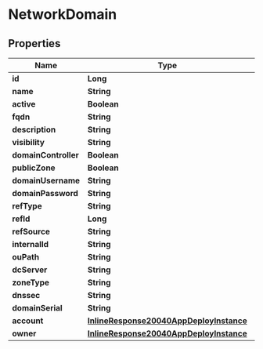 

# NetworkDomain

## Properties

Name | Type | Description | Notes
------------ | ------------- | ------------- | -------------
**id** | **Long** |  |  [optional]
**name** | **String** |  |  [optional]
**active** | **Boolean** |  |  [optional]
**fqdn** | **String** |  |  [optional]
**description** | **String** |  |  [optional]
**visibility** | **String** |  |  [optional]
**domainController** | **Boolean** |  |  [optional]
**publicZone** | **Boolean** |  |  [optional]
**domainUsername** | **String** |  |  [optional]
**domainPassword** | **String** |  |  [optional]
**refType** | **String** |  |  [optional]
**refId** | **Long** |  |  [optional]
**refSource** | **String** |  |  [optional]
**internalId** | **String** |  |  [optional]
**ouPath** | **String** |  |  [optional]
**dcServer** | **String** |  |  [optional]
**zoneType** | **String** |  |  [optional]
**dnssec** | **String** |  |  [optional]
**domainSerial** | **String** |  |  [optional]
**account** | [**InlineResponse20040AppDeployInstance**](InlineResponse20040AppDeployInstance.md) |  |  [optional]
**owner** | [**InlineResponse20040AppDeployInstance**](InlineResponse20040AppDeployInstance.md) |  |  [optional]




